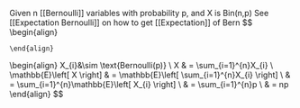 Given n [[Bernoulli]] variables with probability p, and X is Bin(n,p)
See [[Expectation Bernoulli]] on how to get [[Expectation]] of Bern
$$
\begin{align}
	 
	\end{align}
$$
$$
\begin{align}
	X_{i}&\sim \text{Bernoulli(p)} \\
	X & = \sum_{i=1}^{n}X_{i} \\
	\mathbb{E}\left[ X \right]  & = \mathbb{E}\left[ \sum_{i=1}^{n}X_{i} \right]  \\
	& = \sum_{i=1}^{n}\mathbb{E}\left[ X_{i} \right]  \\
	& = \sum_{i=1}^{n}p \\
	& = np
\end{align}
$$